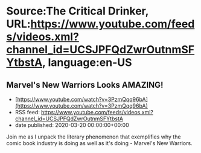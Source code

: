 # Source:The Critical Drinker, URL:https://www.youtube.com/feeds/videos.xml?channel_id=UCSJPFQdZwrOutnmSFYtbstA, language:en-US

## Marvel's New Warriors Looks AMAZING!
 - [https://www.youtube.com/watch?v=3PzmQqq96bA](https://www.youtube.com/watch?v=3PzmQqq96bA)
 - RSS feed: https://www.youtube.com/feeds/videos.xml?channel_id=UCSJPFQdZwrOutnmSFYtbstA
 - date published: 2020-03-20 00:00:00+00:00

Join me as I unpack the literary phenomenon that exemplifies why the comic book industry is doing as well as it's doing - Marvel's New Warriors.

